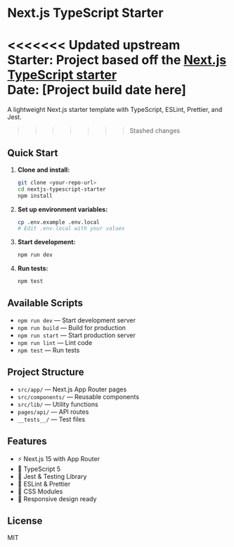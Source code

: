 # Next.js TypeScript Starter

<<<<<<< Updated upstream
**Starter**: Project based off the [Next.js TypeScript starter](https://github.com/davedonnellydev/nextjs-typescript-starter)  
**Date**: [Project build date here]
=======
A lightweight Next.js starter template with TypeScript, ESLint, Prettier, and Jest.
>>>>>>> Stashed changes

## Quick Start

1. **Clone and install:**
   ```bash
   git clone <your-repo-url>
   cd nextjs-typescript-starter
   npm install
   ```

2. **Set up environment variables:**
   ```bash
   cp .env.example .env.local
   # Edit .env.local with your values
   ```

3. **Start development:**
   ```bash
   npm run dev
   ```

4. **Run tests:**
   ```bash
   npm test
   ```

## Available Scripts

- `npm run dev` — Start development server
- `npm run build` — Build for production
- `npm run start` — Start production server
- `npm run lint` — Lint code
- `npm test` — Run tests

## Project Structure

- `src/app/` — Next.js App Router pages
- `src/components/` — Reusable components
- `src/lib/` — Utility functions
- `pages/api/` — API routes
- `__tests__/` — Test files

## Features

- ⚡ Next.js 15 with App Router
- 🔷 TypeScript 5
- 🧪 Jest & Testing Library
- 📏 ESLint & Prettier
- 🎨 CSS Modules
- 📱 Responsive design ready

## License

MIT
